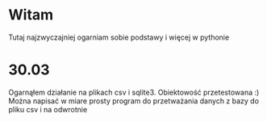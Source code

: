 # Witam
Tutaj najzwyczajniej ogarniam sobie podstawy i więcej w pythonie

# 30.03
Ogarnąłem działanie na plikach csv i sqlite3. Obiektowość przetestowana :)
Można napisać w miare prosty program do przetważania danych z bazy do pliku csv
i na odwrotnie
